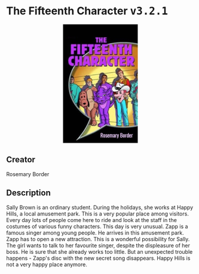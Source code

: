 
# The Fifteenth Character <kbd>v3.2.1</kbd>

<center>
  <img src="./cover-1024.jpg"/>
</center>

## Creator
Rosemary Border

## Description
Sally Brown is an ordinary student. During the holidays, she works at Happy Hills, a local amusement park. This is a very popular place among visitors. Every day lots of people come here to ride and look at the staff in the costumes of various funny characters. This day is very unusual. Zapp is a famous singer among young people. He arrives in this amusement park. Zapp has to open a new attraction. This is a wonderful possibility for Sally. The girl wants to talk to her favourite singer, despite the displeasure of her boss. He is sure that she already works too little. But an unexpected trouble happens - Zapp's disc with the new secret song disappears. Happy Hills is not a very happy place anymore. 
